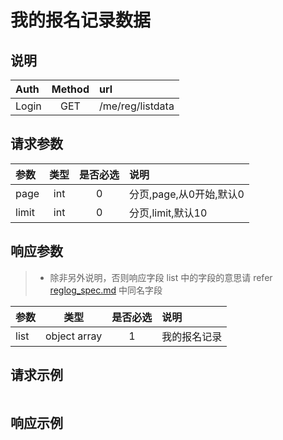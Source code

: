 # 我的报名记录数据

## 说明

|  Auth  |  Method  |  url  |
| :----  | :----:   | :---- |
|  Login  |  GET  |  /me/reg/listdata  |

## 请求参数

|  参数  |  类型  |  是否必选  |  说明  |
| :---- | :----: | :----:   | :----  |
| page | int | 0 | 分页,page,从0开始,默认0 |
| limit | int | 0 | 分页,limit,默认10 |

## 响应参数

> * 除非另外说明，否则响应字段 list 中的字段的意思请 refer [reglog_spec.md](/reglog_spec.md) 中同名字段

|  参数  |  类型  |  是否必选  |  说明  |
| :---- | :----: | :----:   | :----  |
|  list  |  object array  |  1  | 我的报名记录 |


## 请求示例

```

```

## 响应示例

```

```